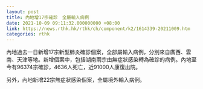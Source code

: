 ```yaml
---
layout: post
title: 內地增17宗確診　全屬輸入病例
date: 2021-10-09 09:11:32.000000000 +08:00
link: https://news.rthk.hk/rthk/ch/component/k2/1614339-20211009.htm
categories: rthk
---
```


內地過去一日新增17宗新型肺炎確診個案，全部屬輸入病例，分別來自廣西、雲南、天津等地。新增個案中，包括湖南兩宗由無症狀感染轉為確診的病例。內地至今有96374宗確診，4636人死亡，近91000人康復出院。

另外，內地新增22宗無症狀感染個案，全屬境外輸入病例。
